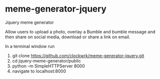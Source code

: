 # meme-generator-jquery
Jquery meme generator

Allow users to upload a photo, overlay a Bumble and bumble message and then share on social media, download or share a link on email.



In a terminal window run
  1. git clone https://github.com/clockwrk/meme-generator-jquery.git
  2. cd jquery-meme-generator/public
  3. python -m SimpleHTTPServer 8000
  4. navigate to localhost:8000
 

